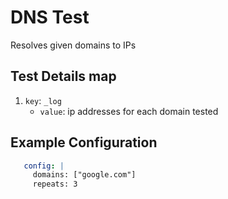 # DNS Test
Resolves given domains to IPs

## Test Details map
 1. `key`: `_log`
    - `value`: ip addresses for each domain tested
 

## Example Configuration
```yaml
   config: |
     domains: ["google.com"]
     repeats: 3
```